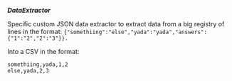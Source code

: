   ***DataExtractor***

Specific custom JSON data extractor to extract data from a big registry of lines in the format:
`{"somethiing":"else","yada":"yada","answers":{"1":"2","2":"3"}}.`

Into a CSV in the format:

```
somethiing,yada,1,2
else,yada,2,3
```

